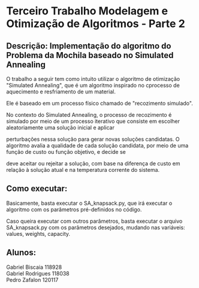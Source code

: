 # Terceiro Trabalho Modelagem e Otimização de Algoritmos - Parte 2

## Descrição: Implementação do algoritmo do Problema da Mochila baseado no Simulated Annealing

O trabalho a seguir tem como intuito utilizar o algoritmo de otimização "Simulated Annealing", que é um algoritmo inspirado no cprocesso de aquecimento e resfriamento de um material.

Ele é baseado em um processo físico chamado de "recozimento simulado".

No contexto do Simulated Annealing, o processo de recozimento é simulado por meio de um processo iterativo que consiste em escolher aleatoriamente uma solução inicial e aplicar

perturbações nessa solução para gerar novas soluções candidatas. O algoritmo avalia a qualidade de cada solução candidata, por meio de uma função de custo ou função objetivo, e decide se

deve aceitar ou rejeitar a solução, com base na diferença de custo em relação à solução atual e na temperatura corrente do sistema.

## Como executar:

Basicamente, basta executar o SA_knapsack.py, que irá executar o algoritmo com os parâmetros pré-definidos no código.

Caso queira executar com outros parâmetros, basta executar o arquivo SA_knapsack.py com os parâmetros desejados, mudando nas variáveis: values, weights, capacity.

## Alunos:

Gabriel Biscaia 118928  
Gabriel Rodrigues 118038  
Pedro Zafalon 120117
